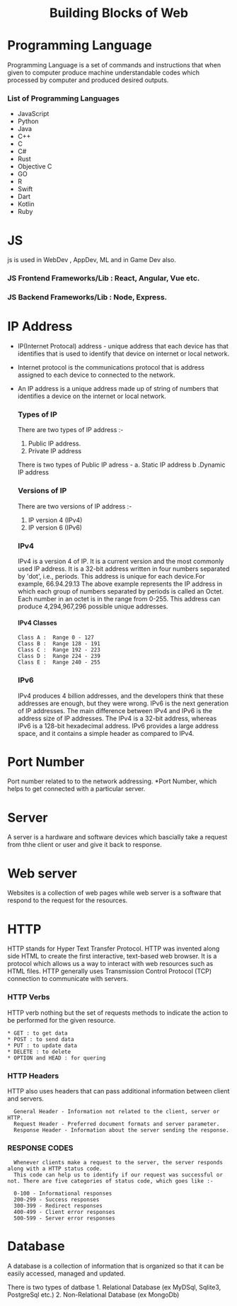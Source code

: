 <h1 align='center' > Building Blocks of Web </h1>

# Programming Language 
  Programming Language is a set of commands and instructions that when given to computer produce machine understandable codes which processed by computer and produced desired outputs.


### List of Programming Languages

* JavaScript
* Python
* Java
* C++
* C
* C#
* Rust
* Objective C
* GO
* R
* Swift
* Dart
* Kotlin
* Ruby

# JS
js is used in WebDev , AppDev, ML and in Game Dev also.

### JS Frontend Frameworks/Lib : React, Angular, Vue etc.
### JS Backend Frameworks/Lib : Node, Express.

# IP Address

* IP(Internet Protocal) address - unique address that each device has that identifies that is used to identify that device on internet or local network.
* Internet protocol is the communications protocol that is address assigned to each device to connected to the network.
* An IP address is a unique address made up of string of numbers that identifies a device on the internet or local network.



  ### Types of IP

    There are two types of IP address :-

    1. Public IP address. 
    2. Private IP address

    There is two types of Public IP adress - 
    a. Static IP address
    b .Dynamic IP address


  ### Versions of IP

    There are two versions of IP address :-

    1. IP version 4 (IPv4)
    2. IP version 6 (IPv6)

  ### IPv4
  
    IPv4 is a version 4 of IP. It is a current version and the most commonly used IP address. It is a 32-bit address written in four numbers separated by 'dot', i.e., periods. This address is unique for each device.For example, 66.94.29.13
    The above example represents the IP address in which each group of numbers separated by periods is called an Octet. Each number in an octet is in the range from 0-255. This address can produce 4,294,967,296 possible unique addresses.
  
    #### IPv4 Classes
      Class A :  Range 0 - 127
      Class B :  Range 128 - 191
      Class C :  Range 192 - 223
      Class D :  Range 224 - 239
      Class E :  Range 240 - 255
  
  ### IPv6
    IPv4 produces 4 billion addresses, and the developers think that these addresses are enough, but they were wrong. IPv6 is the next generation of IP addresses. The main difference between IPv4 and IPv6 is the address size of IP addresses. The IPv4 is a 32-bit address, whereas IPv6 is a 128-bit hexadecimal address. IPv6 provides a large address space, and it contains a simple header as compared to IPv4.



# Port Number
  Port number related to to the network addressing. *Port Number, which helps to get connected with a particular server.

# Server
  A server is a hardware and software devices which bascially take a request from thhe client or user and give it back to response.


# Web server
Websites is a collection of web pages while web server is a software that respond to the request for the resources.

# HTTP 
  HTTP stands for Hyper Text Transfer Protocol. HTTP was invented along side HTML to create the first interactive, text-based web browser. It is a protocol which allows us a way to interact with web resources such as HTML files. HTTP generally uses Transmission Control Protocol (TCP) connection to communicate with servers.
  
  ### HTTP Verbs
  HTTP verb nothing but the set of requests methods to indicate the action to be performed for the given resource.

    * GET : to get data
    * POST : to send data
    * PUT : to update data
    * DELETE : to delete
    * OPTION and HEAD : for quering

   ### HTTP Headers
   HTTP also uses headers that can pass additional information between client and servers. 
   
      General Header - Information not related to the client, server or HTTP.
      Request Header - Preferred document formats and server parameter.
      Response Header - Information about the server sending the response.
    
   ### RESPONSE CODES
      Whenever clients make a request to the server, the server responds along with a HTTP status code. 
      This code can help us to identify if our request was successful or not. There are five categories of status code, which goes like :-

      0-100 - Informational responses
      200-299 - Success responses
      300-399 - Redirect responses
      400-499 - Client error responses
      500-599 - Server error responses
      
      
      
      
 # Database
  A database is a collection of information that is organized so that it can be easily accessed, managed and updated.

  There is two types of datbase
    1. Relational Database (ex MyDSql, Sqlite3, PostgreSql etc.)
    2. Non-Relational Database (ex MongoDb)










    
